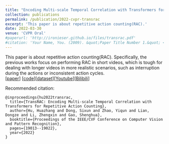 ```yaml
---
title: "Encoding Multi-scale Temporal Correlation with Transformers for Repetitive Action Counting"
collection: publications
permalink: /publication/2022-cvpr-transrac
excerpt: 'This paper is about repetitive action counting(RAC).'
date: 2022-03-30
venue: 'CVPR Oral'
#paperurl: 'http://ironieser.github.io/files/transrac.pdf'
#citation: 'Your Name, You. (2009). &quot;Paper Title Number 1.&quot; <i>Journal 1</i>. 1(1).'
---
```

This paper is about repetitive action counting(RAC). Specifically, the previous works focus on performing RAC in short videos,
which is tough for dealing with longer videos in more realistic scenarios, such as interruption during the actions or inconsistent action cycles.   
[[paper](https://arxiv.org/abs/2204.01018)] [[code](https://github.com/SvipRepetitionCounting/TransRAC)][[dataset](https://svip-lab.github.io/dataset/RepCount_dataset.html)][[Youtube](https://youtu.be/SFpUS9mHHpk)][[Bilibili](https://www.bilibili.com/video/BV1B94y1S7oP?share_source=copy_web)]

Recommended citation: 
```
@inproceedings{hu2022transrac,
  title={TransRAC: Encoding Multi-scale Temporal Correlation with Transformers for Repetitive Action Counting},
  author={Hu, Huazhang and Dong, Sixun and Zhao, Yiqun and Lian, Dongze and Li, Zhengxin and Gao, Shenghua},
  booktitle={Proceedings of the IEEE/CVF Conference on Computer Vision and Pattern Recognition},
  pages={19013--19022},
  year={2022}
}
```